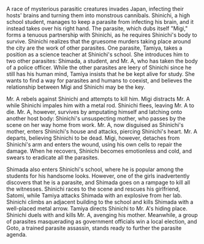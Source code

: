 A race of mysterious parasitic creatures invades Japan, infecting their hosts' brains and turning them into monstrous cannibals. Shinichi, a high school student, manages to keep a parasite from infecting his brain, and it instead takes over his right hand. The parasite, which dubs itself "Migi," forms a tenuous partnership with Shinichi, as he requires Shinichi's body to survive. Shinichi realizes that the gruesome murders taking place around the city are the work of other parasites. One parasite, Tamiya, takes a position as a science teacher at Shinichi's school. She introduces him to two other parasites: Shimada, a student, and Mr. A, who has taken the body of a police officer. While the other parasites are leery of Shinichi since he still has his human mind, Tamiya insists that he be kept alive for study. She wants to find a way for parasites and humans to coexist, and believes the relationship between Migi and Shinichi may be the key.

Mr. A rebels against Shinichi and attempts to kill him. Migi distracts Mr. A while Shinichi impales him with a metal rod. Shinichi flees, leaving Mr. A to die. Mr. A, however, survives by amputating himself and latching onto another host body: Shinichi's unsuspecting mother, who passes by the scene on her way home from work. Mr. A, now disguised as Shinichi's mother, enters Shinichi's house and attacks, piercing Shinichi's heart. Mr. A departs, believing Shinichi to be dead. Migi, however, detaches from Shinichi's arm and enters the wound, using his own cells to repair the damage. When he recovers, Shinichi becomes emotionless and cold, and swears to eradicate all the parasites.

Shimada also enters Shinichi's school, where he is popular among the students for his handsome looks. However, one of the girls inadvertently discovers that he is a parasite, and Shimada goes on a rampage to kill all the witnesses. Shinichi races to the scene and rescues his girlfriend, Satomi, while Tamiya attacks Shimada with an explosive from her lab. Shinichi climbs an adjacent building to the school and kills Shimada with a well-placed metal arrow. Tamiya directs Shinichi to Mr. A's hiding place. Shinichi duels with and kills Mr. A, avenging his mother. Meanwhile, a group of parasites masquerading as government officials win a local election, and Goto, a trained parasite assassin, stands ready to further the parasite agenda.